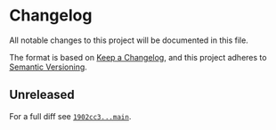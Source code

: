 # Changelog

All notable changes to this project will be documented in this file.

The format is based on [Keep a Changelog](https://keepachangelog.com/en/1.0.0/), and this project adheres to [Semantic Versioning](https://semver.org/spec/v2.0.0.html).

## Unreleased

For a full diff see [`1902cc3...main`][1902cc3...main].

[1902cc3...main]: https://github.com/inquid/yii-farmbot/compare/1902cc3...main
